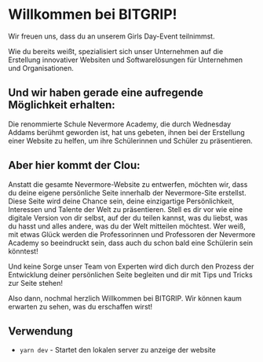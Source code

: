 # Willkommen bei BITGRIP! 

Wir freuen uns, dass du an unserem Girls Day-Event teilnimmst. 

Wie du bereits weißt, spezialisiert sich unser Unternehmen auf die Erstellung innovativer Websiten und Softwarelösungen für Unternehmen und Organisationen. 

## Und wir haben gerade eine aufregende Möglichkeit erhalten: 

Die renommierte Schule Nevermore Academy, die durch Wednesday Addams berühmt geworden ist, hat uns gebeten, ihnen bei der Erstellung einer Website zu helfen, um ihre Schülerinnen und Schüler zu präsentieren.

## Aber hier kommt der Clou: 

Anstatt die gesamte Nevermore-Website zu entwerfen, möchten wir, dass du deine eigene persönliche Seite innerhalb der Nevermore-Site erstellst. 
Diese Seite wird deine Chance sein, deine einzigartige Persönlichkeit, Interessen und Talente der Welt zu präsentieren. 
Stell es dir vor wie eine digitale Version von dir selbst, auf der du teilen kannst, was du liebst, was du hasst und alles andere, was du der Welt mitteilen möchtest. 
Wer weiß, mit etwas Glück werden die Professorinnen und Professoren der Nevermore Academy so beeindruckt sein, dass auch du schon bald eine Schülerin sein könntest!

Und keine Sorge unser Team von Experten wird dich durch den Prozess der Entwicklung deiner persönlichen Seite begleiten und dir mit Tips und Tricks zur Seite stehen!

Also dann, nochmal herzlich Willkommen bei BITGRIP. Wir können kaum erwarten zu sehen, was du erschaffen wirst!


## Verwendung

- `yarn dev` - Startet den lokalen server zu anzeige der website

